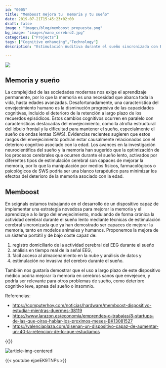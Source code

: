 ```yaml
---
id: "0005"
title: "Memboost mejora tu  memoria y tu sueño"
date: 2019-07-21T15:45:23+02:00
draft: false
image : "images/blog/memboost_propuesta.png"
bg_image: "images/mano_cerebro2.jpg"
categories: ["Projects"]
tags: ["Cognitive enhancing","Technology"]
description: "Estimulación Auditiva durante el sueño sincronizada con EEG"

---
```




![](/images/FEDERIvaceDeclaracionCS.png)


## Memoria y sueño
La complejidad de las sociedades modernas nos exige el aprendizaje permanente, por lo que la memoria es una necesidad que abarca toda la vida, hasta edades avanzadas. Desafortunadamente, una característica del envejecimiento humano es la disminución progresiva de las capacidades cognitivas, incluido el deterioro de la retención a largo plazo de los recuerdos episódicos. Estos cambios cognitivos ocurren en paralelo con características destacadas del envejecimiento, como la atrofia estructural del lóbulo frontal y la dificultad para mantener el sueño, especialmente el sueño de ondas lentas (SWS). Evidencias recientes sugieren que estos rasgos del envejecimiento podrían estar causalmente relacionados con el deterioro cognitivo asociado con la edad. Los avances en la investigación neurocientífica del sueño y la memoria han sugerido que la optimización de los procesos cerebrales que ocurren durante el sueño lento, activados por diferentes tipos de estimulación cerebral son capaces de mejorar la memoria, por lo que la manipulación por medios físicos, farmacológicos o psicológicos de SWS podría ser una blanco terapéutico para minimizar los efectos del deterioro de la memoria asociado con la edad.


## Memboost

En scignals estamos trabajando en el desarrollo de un dispositivo capaz de implementar una estrategia novedosa para mejorar la memoria y el aprendizaje a lo largo del envejecimiento, modulando de forma crónica la actividad cerebral durante el sueño lento mediante técnicas de estimulación cerebral sincronizada que ya han demostrado ser capaces de mejorar la memoria, tanto en modelos animales y humanos. Proponemos la mejora de un sistema portátil y de bajo coste capaz de:

1. registro domiciliario de la actividad cerebral del EEG durante el sueño
2. análisis en tiempo real de la señal EEG,
3. fácil acceso al almacenamiento en la nube y análisis de datos y
4. estimulación no invasiva del cerebro durante el sueño.

También nos gustaría demostrar que el uso a largo plazo de este dispositivo médico podría mejorar la memoria en cerebros sanos que envejecen, y podría ser relevante para otros problemas de sueño, como deterioro cognitivo leve, apnea del sueño o insomnio.

Referencias:

- https://computerhoy.com/noticias/hardware/memboost-dispositivo-estudiar-mientras-duermes-38119
- https://www.larazon.es/economia/emprendes-o-trabajas/8-startups-de-las-que-oiras-hablar-los-proximos-meses-BK13081527
- https://valenciaplaza.com/disenan-un-dispositivo-capaz-de-aumentar-un-40-la-retencion-de-lo-que-estudiamos

{{<youtube pkP00GAKQRk>}}



![article-img-centered](/img/blog/0002/MemBoost.png)

{{< youtube ejpeEK9TNPs >}}





